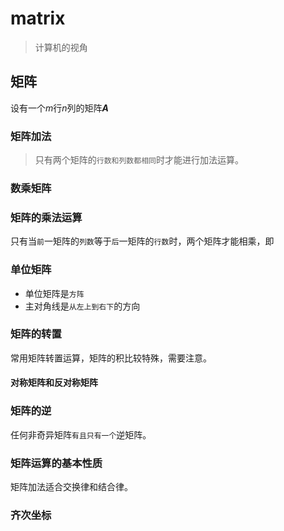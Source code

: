 # matrix

> 计算机的视角

## 矩阵

<style type="text/css">
b { font-style: italic; }
</style>
<script type="text/x-mathjax-config">
    MathJax.Hub.Config({
        extensions: ["tex2jax.js"],
        jax: ["input/TeX","output/HTML-CSS"],
        tex2jax: {inlineMath: [["$","$"],["\\(","\\)"]]}
    });
</script>
<script src="http://258i.com/static/bower_components/MathJax/MathJax.js"></script>

设有一个<i>m</i>行<i>n</i>列的矩阵<b>A</b>

<script type="math/tex; mode=display">
A_{m\times n} = \begin{bmatrix}
a_{11} \quad a_{12} \quad ... \quad a_{1n} \\
a_{21} \quad a_{22} \quad ... \quad a_{2n} \\
\vdots \qquad \vdots \qquad \qquad \vdots  \\
a_{m1} \quad a_{m2} \quad ... \quad a_{mn}
\end{bmatrix} 
</script>

<script type="math/tex"> 其中，
( a_{i1}, a_{i2}, \dotsb, a_{in} ) 
被称为第
i(1\le i \le n)
个行向量，
( a_{1j}, a_{2j}, ..., a_{mj} )^T
被称为第
j(1\le j \le m)
个列向量。
</script>

### 矩阵加法

> 只有两个矩阵的`行数和列数都相同`时才能进行加法运算。

<script type="math/tex">
设两个矩阵A和B都是m\times n，把他们对应位置的元素相加而得到的矩阵叫做A、B的和，记为A+B，即
</script>

<script type="math/tex; mode=display">
A+B = \begin{bmatrix}
a_{11}+b_{11} \quad a_{12}+b_{12} \quad ... \quad a_{1n}+b_{1n} \\
a_{21}+b_{21} \quad a_{22}+b_{22} \quad ... \quad a_{2n}+b_{2n} \\
\vdots \qquad \qquad \vdots \qquad \qquad \qquad \vdots  \\
a_{m1}+b_{m1} \quad a_{m2}+b{m2} \quad ... \quad a_{mn}+b_{mn}
\end{bmatrix} 
</script>



### 数乘矩阵

<script type="math/tex">
用数k乘矩阵A的每一个元素而得的矩阵叫做k与A之积，记为kA，即
</script>

<script type="math/tex; mode=display">
kA = \begin{bmatrix}
ka_{11} \quad ka_{12} \quad ... \quad ka_{1n} \\
ka_{21} \quad ka_{22} \quad ... \quad ka_{2n} \\
\vdots \qquad \vdots \qquad \qquad \vdots  \\
ka_{m1} \quad ka_{m2} \quad ... \quad ka_{mn}
\end{bmatrix} 
</script>


### 矩阵的乘法运算

只有当`前`一矩阵的`列数`等于`后`一矩阵的`行数`时，两个矩阵才能相乘，即

<script type="math/tex; mode=display">
C_{m\times n} = A_{m\times p} \cdot B_{p\times n}
</script>

<script type="math/tex">
矩阵C中的每一个元素c_{ij}=\sum_{k=1}^p{a_{ik}b_{kj}}
下面用一个简单的例子来说明。设A为2\times 3的矩阵，B为3\times 2的矩阵，则两者的乘积为
</script>

<script type="math/tex; mode=display">
\begin{split}
C_{m\times n} &= A\cdot B \\
      &= \begin{bmatrix}
            a_{11} \quad a_{12} \quad a_{13} \\
            a_{21} \quad a_{22} \quad a_{23}
            \end{bmatrix}
            \begin{bmatrix}
            b_{11} \quad b_{12} \\
            b_{21} \quad b_{22} \\
            b_{31} \quad b_{32}
            \end{bmatrix} \\
      &= \begin{bmatrix}
            a_{11}b_{11}+a_{12}b_{21}+a_{13}b_{31} \quad a_{11}b_{12}+a_{12}b_{22}+a_{13}b_{32} \\
            a_{21}b_{11}+a_{22}b_{21}+a_{23}b_{31} \quad a_{21}b_{12}+a_{22}b_{22}+a_{23}b_{32} \\
            \end{bmatrix}
\end{split}
</script>



### 单位矩阵

<script type="math/tex">
对于一个n\times n的矩阵，如果它的主对角线上各个元素均为1，其余元素都为0，则该矩阵称为单位阵，记为I_n。
</script>

<script type="math/tex; mode=display">
I_n = \begin{bmatrix}
1 \qquad \qquad \qquad \qquad \\
\qquad 1 \qquad \qquad \qquad \\
\qquad \qquad 1 \qquad \qquad \\
\qquad \qquad \qquad \ddots \qquad \\
\qquad \qquad \qquad \qquad 1 
\end{bmatrix}
</script>

<script type="math/tex">
对于任意m\times n的矩阵，恒有
</script>

<script type="math/tex; mode=display">
A_{m\times n}\cdot I_n = A_{m\times n} \\
I_n\cdot A_{m\times n} = A_{m\times n}
</script>


* 单位矩阵是`方阵`
* 主对角线是`从左上到右下`的方向



### 矩阵的转置

<script type="math/tex">
交换一个矩阵A_{m\times n}的所有行列元素，那么所得到的n\times m的矩阵被称为原有矩阵的转置，记为A^T，即
</script>

<script type="math/tex; mode=display">
A^T=\begin{bmatrix}
a_{11} \quad a_{21} \quad \dotsm \quad a_{m1} \\
a_{12} \quad a_{22} \quad \dotsm \quad a_{m2} \\
\vdots \qquad \vdots  \qquad \qquad \vdots \\
a_{1n} \quad a_{2nn} \quad \dotsm \quad a_{mn}
\end{bmatrix}
</script>

常用矩阵转置运算，矩阵的积比较特殊，需要注意。

<script type="math/tex; mode=display">
\begin{split}
( A^T )^T &= A \\
( A + B )^T &= A^T + B^T \\
( kA )^T &= kA^T \\
( A \cdot B )^T &= B^T \cdot A^T
\end{split}
</script>


#### 对称矩阵和反对称矩阵



### 矩阵的逆

<script type="math/tex">
对于一个n\times n的方阵A，如果存在一个n\times n的方阵B，使得A \cdot B = B \cdot A = I_n，则称B为A的逆，记为B=A^{-1}。
</script>

<script type="math/tex">
同时A被称为非奇异矩阵。
</script>


<script type="math/tex">
矩阵的逆是相互的，若A是B的逆，同样A也可记为A=B^{-1}，B也是一个非奇异矩阵。
</script>

任何非奇异矩阵`有且只有一个`逆矩阵。



### 矩阵运算的基本性质

矩阵加法适合交换律和结合律。

<script type="math/tex; mode=display">
\begin{split}
A + B  &= B + A \\
A + ( B + C )  &= ( A + B ) + C
\end{split}
</script>


### 齐次坐标



